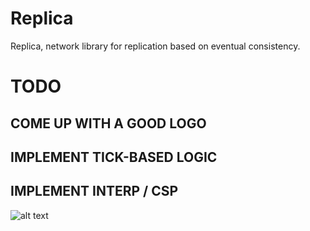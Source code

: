 # Replica
Replica, network library for replication based on eventual consistency.

# TODO
## COME UP WITH A GOOD LOGO 
## IMPLEMENT TICK-BASED LOGIC
## IMPLEMENT INTERP / CSP

![alt text](https://cdn.discordapp.com/emojis/775540886569353216.gif?v=1)
